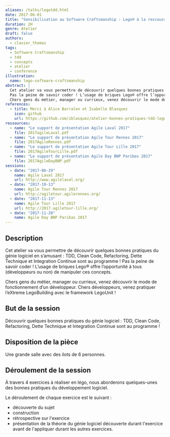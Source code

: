 ```yaml
---
aliases: /talks/legotdd.html
date: 2017-06-01
title: "Sensibilisation au Software Craftsmanship : Lego® à la rescousse"
duration: 2H
genre: Atelier
draft: false
authors:
  - clavier_thomas
tags:
  - Software Craftsmanship
  - tdd
  - concepts
  - atelier
  - conference
illustration:
  name: lego-software-craftsmanship
abstract: |
  Cet atelier va vous permettre de découvrir quelques bonnes pratiques du génie logiciel en s’amusant : TDD, Clean Code, Refactoring, Dette Technique et Integration Continue sont au programme !
  Pas la peine de savoir coder ! L’usage de briques Lego® offre l’opportunité à tous (développeurs ou non) de manipuler ces concepts.
  Chers gens du métier, manager ou currieux, venez découvrir le mode de fonctionnement d’un développeur. Chers développeurs, venez pratiquer l’eXtreme LegoBuilding avec le framework LegoUnit !
references:
  - title: Merci à Alice Barralon et Isabelle Blasquez
    icon: github
    url: https://github.com/iblasquez/atelier-bonnes-pratiques-tdd-lego
ressources:
  - name: "Le support de présentation Agile Laval 2017"
    file: 2017agileLaval.pdf
  - name: "Le support de présentation Agile Tour Rennes 2017"
    file: 2017AgileRennes.pdf
  - name: "Le support de présentation Agile Tour Lille 2017"
    file: 2017AgileTourLille.pdf
  - name: "Le support de présentation Agile Day BNP Paribas 2017"
    file: 2017AgileDayBNP.pdf
sessions:
  - date: "2017-06-29"
    name: Agile Laval 2017
    url: http://www.agilelaval.org/
  - date: "2017-10-13"
    name: Agile Tour Rennes 2017
    url: http://agiletour.agilerennes.org/
  - date: "2017-11-13"
    name: Agile Tour Lille 2017
    url: http://2017.agiletour-lille.org/
  - date: "2017-11-20"
    name: Agile Day BNP Paribas 2017
---
```


## Description

Cet atelier va vous permettre de découvrir quelques bonnes pratiques du génie logiciel en s’amusant : TDD, Clean Code, Refactoring, Dette Technique et Integration Continue sont au programme !
Pas la peine de savoir coder ! L’usage de briques Lego® offre l’opportunité à tous (développeurs ou non) de manipuler ces concepts.

Chers gens du métier, manager ou currieux, venez découvrir le mode de fonctionnement d’un développeur. Chers développeurs, venez pratiquer l’eXtreme LegoBuilding avec le framework LegoUnit !

## But de la session

Découvrir quelques bonnes pratiques du génie logiciel : TDD, Clean Code, Refactoring, Dette Technique et Integration Continue sont au programme !

## Disposition de la pièce

Une grande salle avec des ilots de 6 personnes.

## Déroulement de la session

À travers 4 exercices à réaliser en légo, nous aborderons quelques-unes des bonnes pratiques du développement logiciel.

Le déroulement de chaque exercice est le suivant :

- découverte du sujet
- construction
- rétrospective sur l'exercice
- présentation de la théorie du génie logiciel découverte durant l'exercice avant de l'appliquer durant les autres exercices.
